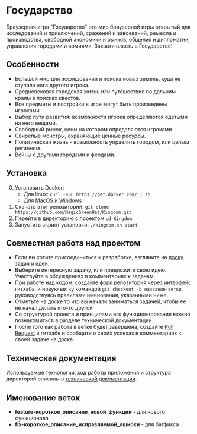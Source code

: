 Государство
===========

Браузерная игра "Государство" это мир браузерной игры открытый для исследований и приключений, сражений и завоеваний, ремесла и производства, свободной экономики и рынков, общения и дипломатии, управления городами и армиями. Захвати власть в Государстве!

Особенности
-----------
* Большой мир для исследований и поиска новых земель, куда не ступала нога другого игрока.
* Средневековая городская жизнь или путешествие по дальним краям в поисках квестов.
* Все предметы и постройки в игре могут быть произведены игроками.
* Выбор пути развития: возможности игрока определяются одетыми на него вещами.
* Свободный рынок, цены на котором определяются игроками.
* Свирепые монстры, охраняющие ценные ресурсы.
* Политическая жизнь - возможность управлять городом, или целым регионом.
* Войны с другими городами и феодами.

Установка
---------
0. Установить Docker:
    * Для linux: `curl -sSL https://get.docker.com/ | sh`
    * Для [MacOS и Windows](https://www.docker.com/toolbox)
0. Скачать этот репозиторий: `git clone https://github.com/MagicGreenHat/Kingdom.git`
0. Перейти в директорию с проектом `cd Kingdom`
0. Запустить скрипт установки: `./kingdom.sh start`

Совместная работа над проектом
------------------------------
* Если вы хотите присоединиться к разработке, взгляните на [доску задач и идей](https://trello.com/b/dYc2L9lX/kingdom).
* Выберите интересную задачу, или предложите свою идею. Участвуйте в обсуждениях в комментариях к задачам.
* При работе над кодом, создайте форк репозитория через интерфейс гитхаба, и новую ветку командой `git checkout -b название-ветки`, руководствуясь правилами именования, указанными ниже.
* Отметьте на доске то что вы начали заниматься задачей, чтобы ее не начал делать кто-то другой
* Со структурой проекта и принципами его функционирования можно познакомиться в разделе технической документации.
* После того как работа в ветке будет завершена, создайте [Pull Request](https://help.github.com/articles/using-pull-requests/) в гитхабе и сообщите о своих успехах в комментариях к своей задаче на доске.

Техническая документация
------------------------

Используемые технологии, ход работы приложения и структура директорий описаны в [технической документации](https://github.com/MagicGreenHat/Kingdom/blob/master/app/documents/TechnicalDocumentation.md).

Именование веток
----------------
* **feature-короткое\_описание\_новой\_функции** - для нового функционала
* **fix-короткое\_описание\_исправляемой\_ошибки** - для багфикса
